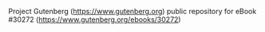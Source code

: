 Project Gutenberg (https://www.gutenberg.org) public repository for eBook #30272 (https://www.gutenberg.org/ebooks/30272)
